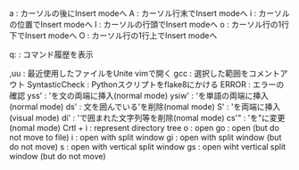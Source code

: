 <vim>
a : カーソルの後にInsert modeへ
A : カーソル行末でInsert modeへ
i : カーソルの位置でInsert modeへ
I : カーソルの行頭でInsert modeへ
o : カーソル行の1行下でInsert modeへ
O : カーソル行の1行上でInsert modeへ

q: : コマンド履歴を表示

<Unite-vim>
,uu : 最近使用したファイルをUnite vimで開く

<tcomment>
gcc : 選択した範囲をコメントアウト

<flake8>
SyntasticCheck : Pythonスクリプトをflake8にかける
ERROR : エラーの確認

<vim-surround>
yss' : 'を文の両端に挿入(normal mode)
ysiw' : 'を単語の両端に挿入(normal mode)
ds' : 文を囲んでいる'を削除(nomal mode)
S' : 'を両端に挿入(visual mode)
di' : 'で囲まれた文字列等を削除(nomal mode)
cs'" : 'を"に変更(nomal mode)

<NERDTree>
Crtl + i : represent directory tree
o : open
go : open (but do not move to file)
i : open with split window
gi : open with split window (but do not move)
s : open with vertical split window
gs : open wiht vertical split window (but do not move)
